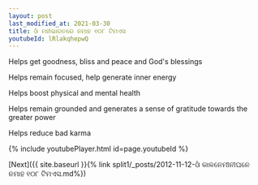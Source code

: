 ```yaml
---
layout: post
last_modified_at: 2021-03-30
title: ଓଁ ମହୀଭାରତରେ ନମାହ ୧୦୮ ଟିମଏସ
youtubeId: lRlakqhepwQ
---
```

 
 
Helps get goodness, bliss and peace and God's blessings
 
Helps remain focused, help generate inner energy 
 
Helps boost physical and mental health 
 
Helps remain grounded and generates a sense of gratitude towards the greater power 
 
Helps reduce bad karma
 
 
 
 


{% include youtubePlayer.html id=page.youtubeId %}
 
[Next]({{ site.baseurl }}{% link  split1/_posts/2012-11-12-ଓଁ କାଳନେମୀନୀଘନେ ନମାହ ୧୦୮ ଟିମଏସ.md%})
 

